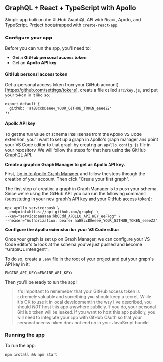 ## GraphQL + React + TypeScript with Apollo

Simple app built on the GitHub GraphQL API with React, Apollo, and TypeScript. Project bootstrapped with `create-react-app`.

### Configure your app

Before you can run the app, you'll need to:

- Get a **GitHub personal access token**
- Get an **Apollo API key**

#### GitHub personal access token

Get a (personal access token from your GitHub account)[https://github.com/settings/tokens], create a file called `src/key.js`, and put your token in it like so:

```
export default {
  github: 'aaBBccDDeeee_YOUR_GITHUB_TOKEN_eeeeZZ'
};
```

#### Apollo API key

To get the full value of schema intellisense from the Apollo VS Code extension, you'll want to set up a graph in Apollo's graph manager and point your VS Code editor to that graph by creating an `apollo.config.js` file in your repository. We will follow the steps for that here using the GitHub GraphQL API.

**Create a graph in Graph Manager to get an Apollo API key.**

First, [log in to Apollo Graph Manager](https://engine.apollographql.com) and follow the steps through the creation of your account. Then click "Create your first graph".

The first step of creating a graph in Graph Manager is to push your schema. Since we're using the GitHub API, you can run the following command (substituting in your new graph's API key and your GitHub access token):

```
npx apollo service:push \
--endpoint=https://api.github.com/graphql \
--key="service:aaaaaa:bbCCdd_APOLLO_API_KEY_eeFFgg" \
--header="Authorization: bearer aaBBccDDeeee_YOUR_GITHUB_TOKEN_eeeeZZ"
```

**Configure the Apollo extension for your VS Code editor**

Once your graph is set up on Graph Manager, we can configure your VS Code editor's to look at the schema you've just pushed and become "GraphQL intelligent".

To do so, create a `.env` file in the root of your project and put your graph's API key in it:

```
ENGINE_API_KEY=<ENGINE_API_KEY>
```

Then you'll be ready to run the app!

> It's important to rememeber that your GitHub access token is extremely valuable and something you should keep a secret. While it's OK to use it in local development in the way I've described, you should _NOT_ host this app anywhere publicly. If you do, your personal GitHub token will be leaked. If you want to host this app publicly, you will need to integrate your app with GitHub OAuth so that your personal access token does not end up in your JavaScript bundle.

### Running the app

To run the app:

```
npm install && npm start
```
